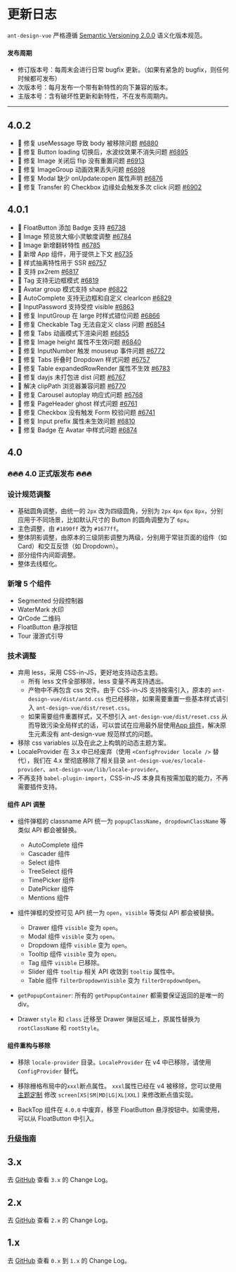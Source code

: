 # 更新日志

`ant-design-vue` 严格遵循 [Semantic Versioning 2.0.0](http://semver.org/lang/zh-CN/) 语义化版本规范。

#### 发布周期

- 修订版本号：每周末会进行日常 bugfix 更新。（如果有紧急的 bugfix，则任何时候都可发布）
- 次版本号：每月发布一个带有新特性的向下兼容的版本。
- 主版本号：含有破坏性更新和新特性，不在发布周期内。

---

## 4.0.2

- 🐞 修复 useMessage 导致 body 被移除问题 [#6880](https://github.com/vueComponent/ant-design-vue/issues/6880)
- 🐞 修复 Button loading 切换后，水波纹效果不消失问题 [#6895](https://github.com/vueComponent/ant-design-vue/issues/6895)
- 🐞 修复 Image 关闭后 flip 没有重置问题 [#6913](https://github.com/vueComponent/ant-design-vue/issues/6913)
- 🐞 修复 ImageGroup 动画效果丢失问题 [#6898](https://github.com/vueComponent/ant-design-vue/issues/6898)
- 🐞 修复 Modal 缺少 onUpdate:open 属性声明 [#6876](https://github.com/vueComponent/ant-design-vue/issues/6876)
- 🐞 修复 Transfer 的 Checkbox 边缘处会触发多次 click 问题 [#6902](https://github.com/vueComponent/ant-design-vue/issues/6902)

## 4.0.1

- 🌟 FloatButton 添加 Badge 支持 [#6738](https://github.com/vueComponent/ant-design-vue/issues/6738)
- 🌟 Image 预览放大缩小灵敏度调整 [#6784](https://github.com/vueComponent/ant-design-vue/issues/6784)
- 🌟 Image 新增翻转特性 [#6785](https://github.com/vueComponent/ant-design-vue/issues/6785)
- 🌟 新增 App 组件，用于提供上下文 [#6735](https://github.com/vueComponent/ant-design-vue/issues/6735)
- 🌟 样式抽离特性用于 SSR [#6757](https://github.com/vueComponent/ant-design-vue/issues/6757)
- 🌟 支持 px2rem [#6817](https://github.com/vueComponent/ant-design-vue/issues/6817)
- 🌟 Tag 支持无边框模式 [#6819](https://github.com/vueComponent/ant-design-vue/issues/6819)
- 🌟 Avatar group 模式支持 shape [#6822](https://github.com/vueComponent/ant-design-vue/issues/6822)
- 🌟 AutoComplete 支持无边框和自定义 clearIcon [#6829](https://github.com/vueComponent/ant-design-vue/issues/6829)
- 🌟 InputPassword 支持受控 visible [#6863](https://github.com/vueComponent/ant-design-vue/issues/6863)
- 🐞 修复 InputGroup 在 large 时样式错位问题 [#6866](https://github.com/vueComponent/ant-design-vue/issues/6866)
- 🐞 修复 Checkable Tag 无法自定义 class 问题 [#6854](https://github.com/vueComponent/ant-design-vue/issues/6854)
- 🐞 修复 Tabs 动画模式下渲染问题 [#6855](https://github.com/vueComponent/ant-design-vue/issues/6855)
- 🐞 修复 Image height 属性不生效问题 [#6840](https://github.com/vueComponent/ant-design-vue/issues/6840)
- 🐞 修复 InputNumber 触发 mouseup 事件问题 [#6772](https://github.com/vueComponent/ant-design-vue/issues/6772)
- 🐞 修复 Tabs 折叠时 Dropdown 样式问题 [#6757](https://github.com/vueComponent/ant-design-vue/issues/6757)
- 🐞 修复 Table expandedRowRender 属性不生效 [#6783](https://github.com/vueComponent/ant-design-vue/issues/6783)
- 🐞 修复 dayjs 未打包进 dist 问题 [#6767](https://github.com/vueComponent/ant-design-vue/issues/6767)
- 🐞 解决 clipPath 浏览器兼容问题 [#6770](https://github.com/vueComponent/ant-design-vue/issues/6770)
- 🐞 修复 Carousel autoplay 响应式问题 [#6768](https://github.com/vueComponent/ant-design-vue/issues/6768)
- 🐞 修复 PageHeader ghost 样式问题 [#6761](https://github.com/vueComponent/ant-design-vue/issues/6761)
- 🐞 修复 Checkbox 没有触发 Form 校验问题 [#6741](https://github.com/vueComponent/ant-design-vue/issues/6741)
- 🐞 修复 Input prefix 属性未生效问题 [#6810](https://github.com/vueComponent/ant-design-vue/issues/6810)
- 🐞 修复 Badge 在 Avatar 中样式问题 [#6874](https://github.com/vueComponent/ant-design-vue/issues/6874)

## 4.0

### 🔥🔥🔥 4.0 正式版发布 🔥🔥🔥

### 设计规范调整

- 基础圆角调整，由统一的 `2px` 改为四级圆角，分别为 `2px` `4px` `6px` `8px`，分别应用于不同场景，比如默认尺寸的 Button 的圆角调整为了 `6px`。
- 主色调整，由 `#1890ff` 改为 `#1677ff`。
- 整体阴影调整，由原本的三级阴影调整为两级，分别用于常驻页面的组件（如 Card）和交互反馈（如 Dropdown）。
- 部分组件内间距调整。
- 整体去线框化。

### 新增 5 个组件

- Segmented 分段控制器
- WaterMark 水印
- QrCode 二维码
- FloatButton 悬浮按钮
- Tour 漫游式引导

### 技术调整

- 弃用 less，采用 CSS-in-JS，更好地支持动态主题。
  - 所有 less 文件全部移除，less 变量不再支持透出。
  - 产物中不再包含 css 文件。由于 CSS-in-JS 支持按需引入，原本的 `ant-design-vue/dist/antd.css` 也已经移除，如果需要重置一些基本样式请引入 `ant-design-vue/dist/reset.css`。
  - 如果需要组件重置样式，又不想引入 `ant-design-vue/dist/reset.css` 从而导致污染全局样式的话，可以尝试在应用最外层使用[App 组件](/components/app-cn)，解决原生元素没有 ant-design-vue 规范样式的问题。
- 移除 css variables 以及在此之上构筑的动态主题方案。
- LocaleProvider 在 3.x 中已经废弃（使用 `<ConfigProvider locale />` 替代），我们在 4.x 里彻底移除了相关目录 `ant-design-vue/es/locale-provider`、`ant-design-vue/lib/locale-provider`。
- 不再支持 `babel-plugin-import`，CSS-in-JS 本身具有按需加载的能力，不再需要插件支持。

#### 组件 API 调整

- 组件弹框的 classname API 统一为 `popupClassName`，`dropdownClassName` 等类似 API 都会被替换。

  - AutoComplete 组件
  - Cascader 组件
  - Select 组件
  - TreeSelect 组件
  - TimePicker 组件
  - DatePicker 组件
  - Mentions 组件

- 组件弹框的受控可见 API 统一为 `open`，`visible` 等类似 API 都会被替换。
  - Drawer 组件 `visible` 变为 `open`。
  - Modal 组件 `visible` 变为 `open`。
  - Dropdown 组件 `visible` 变为 `open`。
  - Tooltip 组件 `visible` 变为 `open`。
  - Tag 组件 `visible` 已移除。
  - Slider 组件 `tooltip` 相关 API 收敛到 `tooltip` 属性中。
  - Table 组件 `filterDropdownVisible` 变为 `filterDropdownOpen`。
- `getPopupContainer`: 所有的 `getPopupContainer` 都需要保证返回的是唯一的 div。
- Drawer `style` 和 `class` 迁移至 Drawer 弹层区域上，原属性替换为 `rootClassName` 和 `rootStyle`。

#### 组件重构与移除

- 移除 `locale-provider` 目录。`LocaleProvider` 在 v4 中已移除，请使用 `ConfigProvider` 替代。

- 移除栅格布局中的`xxxl`断点属性。 `xxxl`属性已经在 v4 被移除，您可以使用 [主题定制](/docs/vue/customize-theme-cn) 修改 `screen[XS|SM|MD|LG|XL|XXL]` 来修改断点值实现。

- BackTop 组件在 `4.0.0` 中废弃，移至 FloatButton 悬浮按钮中。如需使用，可以从 FloatButton 中引入。

### [升级指南](/docs/vue/migration-v4-cn)

## 3.x

去 [GitHub](https://github.com/vueComponent/ant-design-vue/blob/3.x/CHANGELOG.zh-CN.md) 查看 `3.x` 的 Change Log。

## 2.x

去 [GitHub](https://github.com/vueComponent/ant-design-vue/blob/2.x/CHANGELOG.zh-CN.md) 查看 `2.x` 的 Change Log。

## 1.x

去 [GitHub](https://github.com/vueComponent/ant-design-vue/blob/1.x/CHANGELOG.zh-CN.md) 查看 `0.x` 到 `1.x` 的 Change Log。
